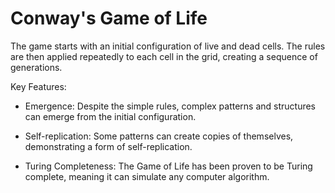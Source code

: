 # Conway's Game of Life

The game starts with an initial configuration of live and dead cells. The rules are then applied repeatedly to each cell in the grid, creating a sequence of generations.  

Key Features:

- Emergence: Despite the simple rules, complex patterns and structures can emerge from the initial configuration.   

- Self-replication: Some patterns can create copies of themselves, demonstrating a form of self-replication.  
- Turing Completeness: The Game of Life has been proven to be Turing complete, meaning it can simulate any computer algorithm.
